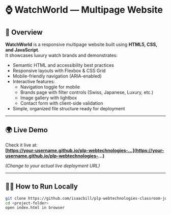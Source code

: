 # ⌚ WatchWorld — Multipage Website  


## 📖 Overview  
**WatchWorld** is a responsive multipage website built using **HTML5, CSS, and JavaScript**.  
It showcases luxury watch brands and demonstrates:  

- Semantic HTML and accessibility best practices  
- Responsive layouts with Flexbox & CSS Grid  
- Mobile-friendly navigation (ARIA-enabled)  
- Interactive features:  
  - Navigation toggle for mobile  
  - Brands page with filter controls (Swiss, Japanese, Luxury, etc.) 
  - Image gallery with lightbox  
  - Contact form with client-side validation  
- Simple, organized file structure ready for deployment  

---


## 🌍 Live Demo

Check it live at:  
**[https://your-username.github.io/plp-webtechnologies-...](https://your-username.github.io/plp-webtechnologies-...)**

*(Change to your actual live deployment URL)*

---

## 👨‍💻 How to Run Locally

```bash
git clone https://github.com/isaacbill/plp-webtechnologies-classroom-july2025-july-2025-final-project-and-deployment-Final-Project-and-Depl.git
cd <project-folder>
open index.html in browser

